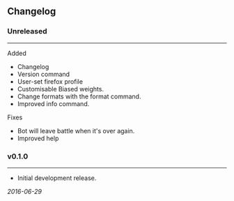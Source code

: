 ## Changelog ##


### **Unreleased** ###

----
Added

* Changelog
* Version command
* User-set firefox profile
* Customisable Biased weights.
* Change formats with the format command.
* Improved info command.

Fixes

* Bot will leave battle when it's over again.
* Improved help

### **v0.1.0** ###
----
* Initial development release.

*2016-06-29*

